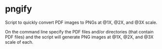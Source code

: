 pngify
======

Script to quickly convert PDF images to PNGs at @1X, @2X, and @3X scale.

On the command line specify the PDF files and/or directories (that contain PDF files) 
and the script will generate PNG images at @1X, @2X, and @3X scale of each.


